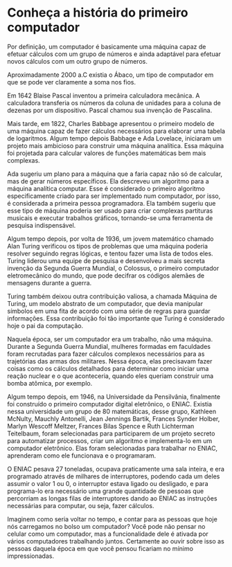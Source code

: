 # Conheça a história do primeiro computador

Por definição, um computador é basicamente uma máquina capaz de efetuar cálculos com um grupo de números e ainda adaptável para efetuar novos cálculos com um outro grupo de números.

Aproximadamente 2000 a.C existia o Ábaco, um tipo de computador em que se pode ver claramente a soma nos fios.

Em 1642 Blaise Pascal inventou a primeira calculadora mecânica. A calculadora transferia os números da coluna de unidades para a coluna de dezenas por um dispositivo. Pascal chamou sua invenção de Pascalina.

Mais tarde, em 1822, Charles Babbage apresentou o primeiro modelo de uma máquina capaz de fazer cálculos necessários para elaborar uma tabela de logaritmos. Algum tempo depois Babbage e Ada Lovelace, iniciaram um projeto mais ambicioso para construir uma máquina analítica. Essa máquina foi projetada para calcular valores de funções matemáticas bem mais complexas.

Ada sugeriu um plano para a máquina que a faria capaz não só de calcular, mas de gerar números específicos. Ela descreveu um algoritmo para a máquina analítica computar. Esse é considerado o primeiro algoritmo especificamente criado para ser implementado num computador, por isso, é considerada a primeira pessoa programadora. Ela também sugeriu que esse tipo de máquina poderia ser usado para criar complexas partituras musicais e executar trabalhos gráficos, tornando-se uma ferramenta de pesquisa indispensável. 

Algum tempo depois, por volta de 1936, um jovem matemático chamado Alan Turing verificou os tipos de problemas que uma máquina poderia resolver seguindo regras lógicas, e tentou fazer uma lista de todos eles. Turing liderou uma equipe de pesquisa e desenvolveu a mais secreta invenção da Segunda Guerra Mundial, o Colossus, o primeiro computador eletromecânico do mundo, que pode decifrar os códigos alemães de mensagens durante a guerra. 

Turing também deixou outra contribuição valiosa, a chamada Máquina de Turing, um modelo abstrato de um computador, que devia manipular símbolos em uma fita de acordo com uma série de regras para guardar informações. Essa contribuição foi tão importante que Turing é considerado hoje o pai da computação.

Naquela época, ser um computador era um trabalho, não uma máquina. Durante a Segunda Guerra Mundial, mulheres formadas em faculdades foram recrutadas para fazer cálculos complexos necessários para as trajetórias das armas dos militares. Nessa época, elas precisavam fazer coisas como os cálculos detalhados para determinar como iniciar uma reação nuclear e o que aconteceria, quando eles queriam construir uma bomba atômica, por exemplo.

Algum tempo depois, em 1946, na Universidade da Pensilvânia, finalmente foi construído o primeiro computador digital eletrônico, o ENIAC. Existia nessa universidade um grupo de 80 matemáticas, desse grupo, Kathleen McNulty, Mauchly Antonelli, Jean Jennings Bartik, Frances Synder Holber, Marlyn Wescoff Meltzer, Frances Bilas Spence e Ruth Lichterman Teitelbaum, foram selecionadas para participarem de um projeto secreto para automatizar processos, criar um algoritmo e implementa-lo em um computador eletrônico. Elas foram selecionadas para trabalhar no ENIAC, aprenderam como ele funcionava e o programaram.

O ENIAC pesava 27 toneladas, ocupava praticamente uma sala inteira, e era programado através de milhares de interruptores, podendo cada um deles assumir o valor 1 ou 0, o interruptor estava ligado ou desligado, e para programa-lo era necessário uma grande quantidade de pessoas que percorriam as longas filas de interruptores dando ao ENIAC as instruções necessárias para computar, ou seja, fazer cálculos.

Imaginem como seria voltar no tempo, e contar para as pessoas que hoje nós carregamos no bolso um computador? Você pode não pensar no celular como um computador, mas a funcionalidade dele é ativada por vários computadores trabalhando juntos. Certamente ao ouvir sobre isso as pessoas daquela época em que você pensou ficariam no mínimo impressionadas.
